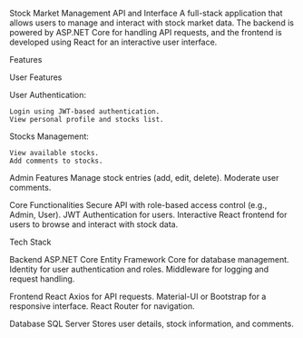 Stock Market Management API and Interface
A full-stack application that allows users to manage and interact with stock market data. The backend is powered by ASP.NET Core for handling API requests, and the frontend is developed using React for an interactive user interface.

Features

User Features

User Authentication:

    Login using JWT-based authentication.
    View personal profile and stocks list.

Stocks Management:

    View available stocks.
    Add comments to stocks.

Admin Features
    Manage stock entries (add, edit, delete).
    Moderate user comments.

Core Functionalities
    Secure API with role-based access control (e.g., Admin, User).
    JWT Authentication for users.
    Interactive React frontend for users to browse and interact with stock data.

Tech Stack

Backend
    ASP.NET Core
        Entity Framework Core for database management.
        Identity for user authentication and roles.
        Middleware for logging and request handling.

Frontend
    React
    Axios for API requests.
    Material-UI or Bootstrap for a responsive interface.
    React Router for navigation.

Database
    SQL Server
Stores user details, stock information, and comments.
